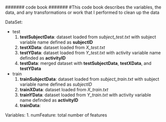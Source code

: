 ####### code book #######
#This code book describes the variables, the data, and any transformations or work that I performed to clean up the data

DataSet:
* test
	1. **testSubjectData**: dataset loaded from *subject_test.txt* with subject variable name defined as **subjectID**
	2. **testXData**: dataset loaded from *X_test.txt*
	3. **testYData**: dataset loaded from *Y_test.txt* with activity variable name definded as **activityID**
	4. **testData**: merged dataset with **testSubjectData**, **testXData**, and **testYData**
* train
	1. **trainSubjectData**: dataset loaded from *subject_train.txt* with subject variable name defined as *subjectID* 
	2. **trainXData**: dataset loaded from *X_train.txt*
	3. **trainYData**: dataset loaded from *Y_train.txt* with activity variable name definded as **activityID**
	4. **trainData**: 
	
Variables:
	1. numFeature: total number of features
	
